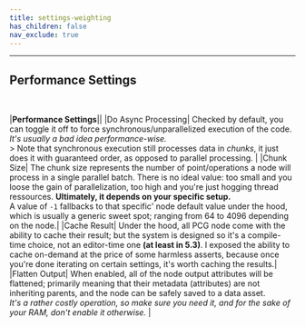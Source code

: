 ```yaml
---
title: settings-weighting
has_children: false
nav_exclude: true
---
```


---
## Performance Settings
<br>

|**Performance Settings**||
|Do Async Processing| Checked by default, you can toggle it off to force synchronous/unparallelized execution of the code. *It's usually a bad idea performance-wise.*<br> > Note that synchronous execution still processes data in *chunks*, it just does it with guaranteed order, as opposed to parallel processing. |
|Chunk Size| The chunk size represents the number of point/operations a node will process in a single parallel batch. There is no ideal value: too small and you loose the gain of parallelization, too high and you're just hogging thread ressources. **Ultimately, it depends on your specific setup.**<br>A value of `-1` fallbacks to that specific' node default value under the hood, which is usually a generic sweet spot; ranging from 64 to 4096 depending on the node.|
|Cache Result| Under the hood, all PCG node come with the ability to cache their result; but the system is designed so it's a compile-time choice, not an editor-time one **(at least in 5.3)**. I exposed the ability to cache on-demand at the price of some harmless asserts, because once you're done iterating on certain settings, it's worth caching the results.|
|Flatten Output| When enabled, all of the node output attributes will be flattened; primarily meaning that their metadata (attributes) are not inheriting parents, and the node can be safely saved to a data asset.<br> *It's a rather costly operation, so make sure you need it, and for the sake of your RAM, don't enable it otherwise.* |